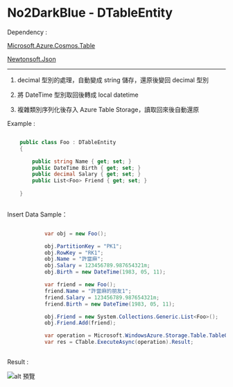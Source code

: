 # No2DarkBlue - DTableEntity

Dependency :

[Microsoft.Azure.Cosmos.Table](https://www.nuget.org/packages/Microsoft.Azure.Cosmos.Table)

[Newtonsoft.Json](https://www.nuget.org/packages/Newtonsoft.Json/)


----



1. decimal 型別的處理，自動變成 string 儲存，還原後變回 decimal 型別

2. 將 DateTime 型別取回後轉成 local datetime

3. 複雜類別序列化後存入 Azure Table Storage，讀取回來後自動還原

Example :

```csharp

    public class Foo : DTableEntity
    {

        public string Name { get; set; }
        public DateTime Birth { get; set; }
        public decimal Salary { get; set; }
        public List<Foo> Friend { get; set; }
        
    }
    
```

Insert Data Sample：

```csharp

            var obj = new Foo();

            obj.PartitionKey = "PK1";
            obj.RowKey = "RK1";
            obj.Name = "許當麻";
            obj.Salary = 123456789.987654321m;
            obj.Birth = new DateTime(1983, 05, 11);

            var friend = new Foo();
            friend.Name = "許當麻的朋友1";
            friend.Salary = 123456789.987654321m;
            friend.Birth = new DateTime(1983, 05, 11);

            obj.Friend = new System.Collections.Generic.List<Foo>();
            obj.Friend.Add(friend);

            var operation = Microsoft.WindowsAzure.Storage.Table.TableOperation.InsertOrReplace(obj);
            var res = CTable.ExecuteAsync(operation).Result;
    
```

Result : 

![alt 預覽](https://i.imgur.com/0ZoqIuZ.jpg)

